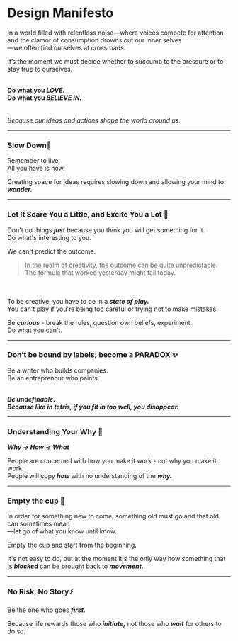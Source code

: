 # Design Manifesto

In a world filled with relentless noise—where voices compete for attention and the clamor of consumption drowns out our inner selves  
—we often find ourselves at crossroads.

It’s the moment we must decide whether to succumb to the pressure or to stay true to ourselves.
<br><br>

**Do what you _LOVE._**  
**Do what you _BELIEVE IN._**  
<br><br>
_Because our ideas and actions shape the world around us._


---

### Slow Down🍃

Remember to live.  
All you have is now.

Creating space for ideas requires slowing down and allowing your mind to **_wander._**  

---

### Let It Scare You a Little, and Excite You a Lot  🎢

Don't do things **_just_** because you think you will get something for it.  
Do what's interesting to you.  

We can't predict the outcome.   

> In the realm of creativity, the outcome can be quite unpredictable.   
> The formula that worked yesterday might fail today.  

<br><br>
To be creative, you have to be in a **_state of play._**   
You can't play if you're being too careful or trying not to make mistakes.  

Be **_curious_** - break the rules, question own beliefs, experiment.   
Do what you can't.

---

### Don’t be bound by labels; become a PARADOX ✨  

Be a writer who builds companies.  
Be an entreprenour who paints. 
<br><br>

**_Be undefinable.  
Because like in tetris, if  you fit in too well, you disappear._**

---

### Understanding Your Why 💖
**_Why → How → What_**  

People are concerned with how you make it work - not why you make it work.   
People will copy **_how_** with no understanding of the **_why._**

---

### Empty the cup 🍵

In order for something new to come, something old must go and that old can sometimes mean   
—let go of what you know until know.  

Empty the cup and start from the beginning.

It's not easy to do, but at the moment it's the only way how something that is **_blocked_** can be brought back to **_movement._** 

---

### No Risk, No Story⚡

Be the one who goes **_first._**  

Because life rewards those who **_initiate,_** not those who **_wait_** for others to do so. 
